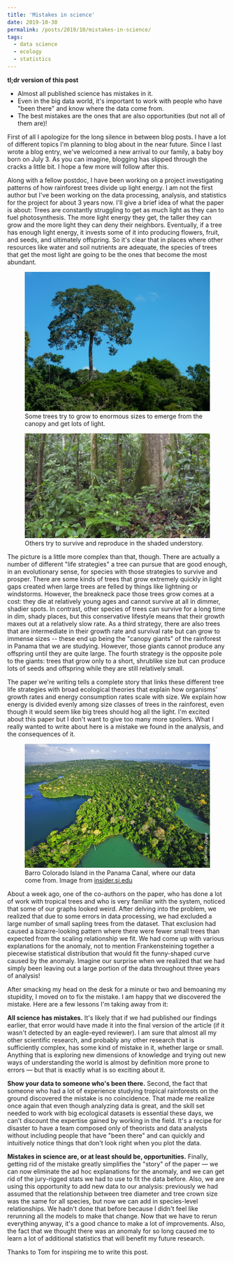 ```yaml
---
title: 'Mistakes in science'
date: 2019-10-30
permalink: /posts/2019/10/mistakes-in-science/
tags:
  - data science
  - ecology
  - statistics
---
```


**tl;dr version of this post**

- Almost all published science has mistakes in it.
- Even in the big data world, it's important to work with people who have "been there" and know where the data come from.
- The best mistakes are the ones that are also opportunities (but not all of them are)!

<!--break-->

First of all I apologize for the long silence in between blog posts. I have a lot of different topics I'm planning to blog about in the near future. Since I last wrote a blog entry, we've welcomed a new arrival to our family, a baby boy born on July 3. As you can imagine, blogging has slipped through the cracks a little bit. I hope a few more will follow after this.

Along with a fellow postdoc, I have been working on a project investigating patterns of how rainforest trees divide up light energy. I am not the first author but I've been working on the data processing, analysis, and statistics for the project for about 3 years now. I'll give a brief idea of what the paper is about: Trees are constantly struggling to get as much light as they can to fuel photosynthesis. The more light energy they get, the taller they can grow and the more light they can deny their neighbors. Eventually, if a tree has enough light energy, it invests some of it into producing flowers, fruit, and seeds, and ultimately offspring. So it's clear that in places where other resources like water and soil nutrients are adequate, the species of trees that get the most light are going to be the ones that become the most abundant. 

<figure>
  <img src="/images/brazilnuttree.jpg" alt="Brazil nut tree emerging from the canopy"/>
  <figcaption>Some trees try to grow to enormous sizes to emerge from the canopy and get lots of light.</figcaption>
</figure>

<figure>
  <img src="/images/understory.jpg" alt="Rainforest understory"/>
  <figcaption>Others try to survive and reproduce in the shaded understory.</figcaption>
</figure>

The picture is a little more complex than that, though. There are actually a number of different "life strategies" a tree can pursue that are good enough, in an evolutionary sense, for species with those strategies to survive and prosper. There are some kinds of trees that grow extremely quickly in light gaps created when large trees are felled by things like lightning or windstorms. However, the breakneck pace those trees grow comes at a cost: they die at relatively young ages and cannot survive at all in dimmer, shadier spots. In contrast, other species of trees can survive for a long time in dim, shady places, but this conservative lifestyle means that their growth maxes out at a relatively slow rate. As a third strategy, there are also trees that are intermediate in their growth rate and survival rate but can grow to immense sizes -- these end up being the "canopy giants" of the rainforest in Panama that we are studying. However, those giants cannot produce any offspring until they are quite large. The fourth strategy is the opposite pole to the giants: trees that grow only to a short, shrublike size but can produce lots of seeds and offspring while they are still relatively small.

The paper we're writing tells a complete story that links these different tree life strategies with broad ecological theories that explain how organisms' growth rates and energy consumption rates scale with size. We explain how energy is divided evenly among size classes of trees in the rainforest, even though it would seem like big trees should hog all the light. I'm excited about this paper but I don't want to give too many more spoilers. What I really wanted to write about here is a mistake we found in the analysis, and the consequences of it.

<figure>
  <img src="/images/bci.png" alt="Barro Colorado Island"/>
  <figcaption>Barro Colorado Island in the Panama Canal, where our data come from. Image from <a href="https://insider.si.edu/">insider.si.edu</a></figcaption>
</figure>

About a week ago, one of the co-authors on the paper, who has done a lot of work with tropical trees and who is very familiar with the system, noticed that some of our graphs looked weird. After delving into the problem, we realized that due to some errors in data processing, we had excluded a large number of small sapling trees from the dataset. That exclusion had caused a bizarre-looking pattern where there were fewer small trees than expected from the scaling relationship we fit. We had come up with various explanations for the anomaly, not to mention Frankensteining together a piecewise statistical distribution that would fit the funny-shaped curve caused by the anomaly. Imagine our surprise when we realized that we had simply been leaving out a large portion of the data throughout three years of analysis! 

After smacking my head on the desk for a minute or two and bemoaning my stupidity, I moved on to fix the mistake. I am happy that we discovered the mistake. Here are a few lessons I'm taking away from it:

**All science has mistakes.** It's likely that if we had published our findings earlier, that error would have made it into the final version of the article (if it wasn't detected by an eagle-eyed reviewer). I am sure that almost all my other scientific research, and probably any other research that is sufficiently complex, has some kind of mistake in it, whether large or small. Anything that is exploring new dimensions of knowledge and trying out new ways of understanding the world is almost by definition more prone to errors &mdash; but that is exactly what is so exciting about it.

**Show your data to someone who's been there.** Second, the fact that someone who had a lot of experience studying tropical rainforests on the ground discovered the mistake is no coincidence. That made me realize once again that even though analyzing data is great, and the skill set needed to work with big ecological datasets is essential these days, we can't discount the expertise gained by working in the field. It's a recipe for disaster to have a team composed only of theorists and data analysts without including people that have "been there" and can quickly and intuitively notice things that don't look right when you plot the data.

**Mistakes in science are, or at least should be, opportunities.** Finally, getting rid of the mistake greatly simplifies the "story" of the paper &mdash; we can now eliminate the ad hoc explanations for the anomaly, and we can get rid of the jury-rigged stats we had to use to fit the data before. Also, we are using this opportunity to add new data to our analysis: previously we had assumed that the relationship between tree diameter and tree crown size was the same for all species, but now we can add in species-level relationships. We hadn't done that before because I didn't feel like rerunning all the models to make that change. Now that we have to rerun everything anyway, it's a good chance to make a lot of improvements. Also, the fact that we thought there was an anomaly for so long caused me to learn a lot of additional statistics that will benefit my future research.

Thanks to Tom for inspiring me to write this post.